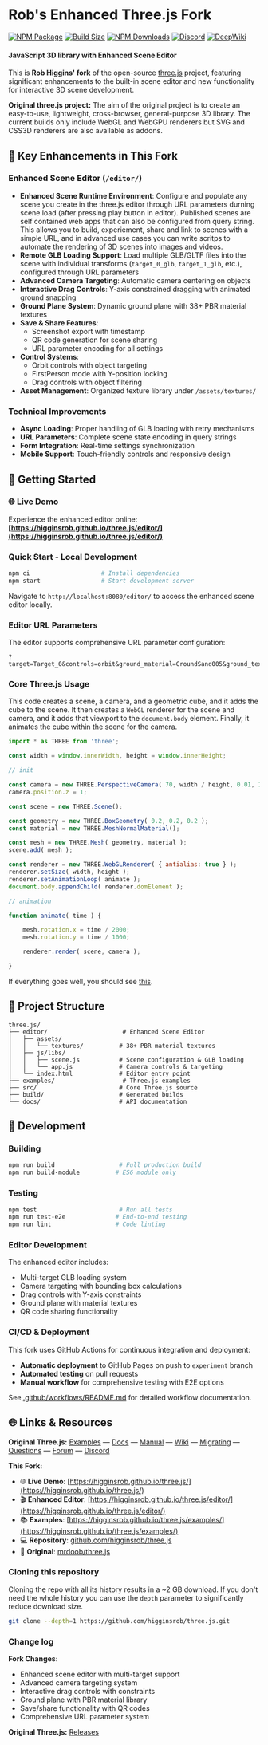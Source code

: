 # Rob's Enhanced Three.js Fork

[![NPM Package][npm]][npm-url]
[![Build Size][build-size]][build-size-url]
[![NPM Downloads][npm-downloads]][npmtrends-url]
[![Discord][discord]][discord-url]
[![DeepWiki][deepwiki]][deepwiki-url]

#### JavaScript 3D library with Enhanced Scene Editor

This is **Rob Higgins' fork** of the open-source [three.js](https://github.com/mrdoob/three.js) project, featuring significant enhancements to the built-in scene editor and new functionality for interactive 3D scene development.

**Original three.js project:** The aim of the original project is to create an easy-to-use, lightweight, cross-browser, general-purpose 3D library. The current builds only include WebGL and WebGPU renderers but SVG and CSS3D renderers are also available as addons.

## 🎯 Key Enhancements in This Fork

### Enhanced Scene Editor (`/editor/`)
- **Enhanced Scene Runtime Environment**: Configure and populate any scene you create in the three.js editor through URL parameters durning scene load (after pressing play button in editor). Published scenes are self contained web apps that can also be configured from query string. This allows you to build, experiement, share and link to scenes with a simple URL, and in advanced use cases you can write scritps to automate the rendering of 3D scenes into images and videos.
- **Remote GLB Loading Support**: Load multiple GLB/GLTF files into the scene with individual transforms (`target_0_glb`, `target_1_glb`, etc.), configured through URL parameters
- **Advanced Camera Targeting**: Automatic camera centering on objects
- **Interactive Drag Controls**: Y-axis constrained dragging with animated ground snapping
- **Ground Plane System**: Dynamic ground plane with 38+ PBR material textures
- **Save & Share Features**: 
  - Screenshot export with timestamp
  - QR code generation for scene sharing
  - URL parameter encoding for all settings
- **Control Systems**: 
  - Orbit controls with object targeting
  - FirstPerson mode with Y-position locking
  - Drag controls with object filtering
- **Asset Management**: Organized texture library under `/assets/textures/`

### Technical Improvements
- **Async Loading**: Proper handling of GLB loading with retry mechanisms
- **URL Parameters**: Complete scene state encoding in query strings
- **Form Integration**: Real-time settings synchronization
- **Mobile Support**: Touch-friendly controls and responsive design

## 🚀 Getting Started

### 🌐 Live Demo
Experience the enhanced editor online: **[https://higginsrob.github.io/three.js/editor/](https://higginsrob.github.io/three.js/editor/)**

### Quick Start - Local Development
```bash
npm ci                    # Install dependencies
npm start                 # Start development server
```

Navigate to `http://localhost:8080/editor/` to access the enhanced scene editor locally.

### Editor URL Parameters
The editor supports comprehensive URL parameter configuration:
```
?target=Target_0&controls=orbit&ground_material=GroundSand005&ground_texture_repeat=2
```

### Core Three.js Usage

This code creates a scene, a camera, and a geometric cube, and it adds the cube to the scene. It then creates a `WebGL` renderer for the scene and camera, and it adds that viewport to the `document.body` element. Finally, it animates the cube within the scene for the camera.

```javascript
import * as THREE from 'three';

const width = window.innerWidth, height = window.innerHeight;

// init

const camera = new THREE.PerspectiveCamera( 70, width / height, 0.01, 10 );
camera.position.z = 1;

const scene = new THREE.Scene();

const geometry = new THREE.BoxGeometry( 0.2, 0.2, 0.2 );
const material = new THREE.MeshNormalMaterial();

const mesh = new THREE.Mesh( geometry, material );
scene.add( mesh );

const renderer = new THREE.WebGLRenderer( { antialias: true } );
renderer.setSize( width, height );
renderer.setAnimationLoop( animate );
document.body.appendChild( renderer.domElement );

// animation

function animate( time ) {

	mesh.rotation.x = time / 2000;
	mesh.rotation.y = time / 1000;

	renderer.render( scene, camera );

}
```

If everything goes well, you should see [this](https://jsfiddle.net/w43x5Lgh/).

## 📁 Project Structure

```
three.js/
├── editor/                     # Enhanced Scene Editor
│   ├── assets/
│   │   └── textures/          # 38+ PBR material textures
│   ├── js/libs/
│   │   ├── scene.js           # Scene configuration & GLB loading
│   │   └── app.js             # Camera controls & targeting
│   └── index.html             # Editor entry point
├── examples/                   # Three.js examples
├── src/                       # Core Three.js source
├── build/                     # Generated builds
└── docs/                      # API documentation
```

## 🔧 Development

### Building
```bash
npm run build                  # Full production build
npm run build-module          # ES6 module only
```

### Testing
```bash
npm test                       # Run all tests
npm run test-e2e              # End-to-end testing
npm run lint                  # Code linting
```

### Editor Development
The enhanced editor includes:
- Multi-target GLB loading system
- Camera targeting with bounding box calculations
- Drag controls with Y-axis constraints
- Ground plane with material textures
- QR code sharing functionality

### CI/CD & Deployment
This fork uses GitHub Actions for continuous integration and deployment:
- **Automatic deployment** to GitHub Pages on push to `experiment` branch
- **Automated testing** on pull requests
- **Manual workflow** for comprehensive testing with E2E options

See [.github/workflows/README.md](.github/workflows/README.md) for detailed workflow documentation.

## 🌐 Links & Resources

**Original Three.js:**
[Examples](https://threejs.org/examples/) &mdash;
[Docs](https://threejs.org/docs/) &mdash;
[Manual](https://threejs.org/manual/) &mdash;
[Wiki](https://github.com/mrdoob/three.js/wiki) &mdash;
[Migrating](https://github.com/mrdoob/three.js/wiki/Migration-Guide) &mdash;
[Questions](https://stackoverflow.com/questions/tagged/three.js) &mdash;
[Forum](https://discourse.threejs.org/) &mdash;
[Discord](https://discord.gg/56GBJwAnUS)

**This Fork:**
- 🌐 **Live Demo**: [https://higginsrob.github.io/three.js/](https://higginsrob.github.io/three.js/)
- 🎬 **Enhanced Editor**: [https://higginsrob.github.io/three.js/editor/](https://higginsrob.github.io/three.js/editor/)
- 📚 **Examples**: [https://higginsrob.github.io/three.js/examples/](https://higginsrob.github.io/three.js/examples/)
- 💻 **Repository**: [github.com/higginsrob/three.js](https://github.com/higginsrob/three.js)
- 📖 **Original**: [mrdoob/three.js](https://github.com/mrdoob/three.js)

### Cloning this repository

Cloning the repo with all its history results in a ~2 GB download. If you don't need the whole history you can use the `depth` parameter to significantly reduce download size.

```sh
git clone --depth=1 https://github.com/higginsrob/three.js.git
```

### Change log

**Fork Changes:**
- Enhanced scene editor with multi-target support
- Advanced camera targeting system
- Interactive drag controls with constraints
- Ground plane with PBR material library
- Save/share functionality with QR codes
- Comprehensive URL parameter system

**Original Three.js:** [Releases](https://github.com/mrdoob/three.js/releases)


[npm]: https://img.shields.io/npm/v/three
[npm-url]: https://www.npmjs.com/package/three
[build-size]: https://badgen.net/bundlephobia/minzip/three
[build-size-url]: https://bundlephobia.com/result?p=three
[npm-downloads]: https://img.shields.io/npm/dw/three
[npmtrends-url]: https://www.npmtrends.com/three
[discord]: https://img.shields.io/discord/685241246557667386
[discord-url]: https://discord.gg/56GBJwAnUS
[deepwiki]: https://deepwiki.com/badge.svg
[deepwiki-url]: https://deepwiki.com/mrdoob/three.js

